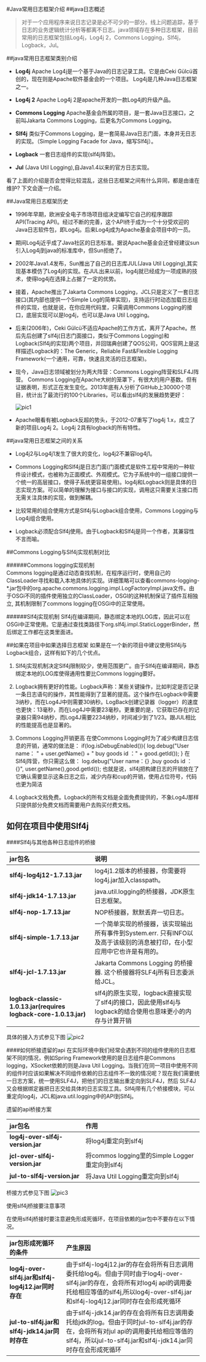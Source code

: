#Java常用日志框架介绍
##java日志概述
> 对于一个应用程序来说日志记录是必不可少的一部分。线上问题追踪，基于日志的业务逻辑统计分析等都离不日志。java领域存在多种日志框架，目前常用的日志框架包括Log4j，Log4j 2，Commons Logging，Slf4j，Logback，Jul。

##java常用日志框架类别介绍
* **Log4j** Apache Log4j是一个基于Java的日志记录工具。它是由Ceki Gülcü首创的，现在则是Apache软件基金会的一个项目。 Log4j是几种Java日志框架之一。

* **Log4j 2** Apache Log4j 2是apache开发的一款Log4j的升级产品。

* **Commons Logging** Apache基金会所属的项目，是一套Java日志接口，之前叫Jakarta Commons Logging，后更名为Commons Logging。

* **Slf4j** 类似于Commons Logging，是一套简易Java日志门面，本身并无日志的实现。（Simple Logging Facade for Java，缩写Slf4j）。

* **Logback** 一套日志组件的实现(slf4j阵营)。

* **Jul** (Java Util Logging),自Java1.4以来的官方日志实现。

看了上面的介绍是否会觉得比较混乱，这些日志框架之间有什么异同，都是由谁在维护? 下文会逐一介绍。

 
##Java常用日志框架历史
* 1996年早期，欧洲安全电子市场项目组决定编写它自己的程序跟踪API(Tracing API)。经过不断的完善，这个API终于成为一个十分受欢迎的Java日志软件包，即Log4j。后来Log4j成为Apache基金会项目中的一员。

* 期间Log4j近乎成了Java社区的日志标准。据说Apache基金会还曾经建议sun引入Log4j到java的标准库中，但Sun拒绝了。

* 2002年Java1.4发布，Sun推出了自己的日志库JUL(Java Util Logging),其实现基本模仿了Log4j的实现。在JUL出来以前，log4j就已经成为一项成熟的技术，使得log4j在选择上占据了一定的优势。

* 接着，Apache推出了Jakarta Commons Logging，JCL只是定义了一套日志接口(其内部也提供一个Simple Log的简单实现)，支持运行时动态加载日志组件的实现，也就是说，在你应用代码里，只需调用Commons Logging的接口，底层实现可以是log4j，也可以是Java Util Logging。

* 后来(2006年)，Ceki Gülcü不适应Apache的工作方式，离开了Apache。然后先后创建了slf4j(日志门面接口，类似于Commons Logging)和Logback(Slf4j的实现)两个项目，并回瑞典创建了QOS公司，QOS官网上是这样描述Logback的：The Generic，Reliable Fast&Flexible Logging Framework(一个通用，可靠，快速且灵活的日志框架)。

* 现今，Java日志领域被划分为两大阵营：Commons Logging阵营和SLF4J阵营。
Commons Logging在Apache大树的笼罩下，有很大的用户基数。但有证据表明，形式正在发生变化。2013年底有人分析了GitHub上30000个项目，统计出了最流行的100个Libraries，可以看出slf4j的发展趋势更好：

   ![pic1](http://7xs54s.com1.z0.glb.clouddn.com/java_populor_jar.png)
 
* Apache眼看有被Logback反超的势头，于2012-07重写了log4j 1.x，成立了新的项目Log4j 2。Log4j 2具有logback的所有特性。

##java常用日志框架之间的关系
* Log4j2与Log4j1发生了很大的变化，log4j2不兼容log4j1。

* Commons Logging和Slf4j是日志门面(门面模式是软件工程中常用的一种软件设计模式，也被称为正面模式、外观模式。它为子系统中的一组接口提供一个统一的高层接口，使得子系统更容易使用)。log4j和Logback则是具体的日志实现方案。可以简单的理解为接口与接口的实现，调用这只需要关注接口而无需关注具体的实现，做到解耦。

* 比较常用的组合使用方式是Slf4j与Logback组合使用，Commons Logging与Log4j组合使用。

* Logback必须配合Slf4j使用。由于Logback和Slf4j是同一个作者，其兼容性不言而喻。

##Commons Logging与Slf4j实现机制对比

######Commons logging实现机制  
Commons logging是通过动态查找机制，在程序运行时，使用自己的ClassLoader寻找和载入本地具体的实现。详细策略可以查看commons-logging-*.jar包中的org.apache.commons.logging.impl.LogFactoryImpl.java文件。由于OSGi不同的插件使用独立的ClassLoader，OSGI的这种机制保证了插件互相独立, 其机制限制了commons logging在OSGi中的正常使用。

######Slf4j实现机制
Slf4j在编译期间，静态绑定本地的LOG库，因此可以在OSGi中正常使用。它是通过查找类路径下org.slf4j.impl.StaticLoggerBinder，然后绑定工作都在这类里面进。
 

##如果在项目中如果选择日志框架
如果是在一个新的项目中建议使用Slf4j与Logback组合，这样有如下的几个优点。

1. Slf4j实现机制决定Slf4j限制较少，使用范围更广。由于Slf4j在编译期间，静态绑定本地的LOG库使得通用性要比Commons logging要好。

2. Logback拥有更好的性能。Logback声称：某些关键操作，比如判定是否记录一条日志语句的操作，其性能得到了显著的提高。这个操作在Logback中需要3纳秒，而在Log4J中则需要30纳秒。LogBack创建记录器（logger）的速度也更快：13毫秒，而在Log4J中需要23毫秒。更重要的是，它获取已存在的记录器只需94纳秒，而Log4J需要2234纳秒，时间减少到了1/23。跟JUL相比的性能提高也是显著的。

3. Commons Logging开销更高 在使Commons Logging时为了减少构建日志信息的开销，通常的做法是：
if(log.isDebugEnabled()){
  log.debug("User name： " +
    user.getName() + " buy goods id ：" + good.getId());
}
在Slf4j阵营，你只需这么做：
log.debug("User name：{} ,buy goods id ：{}", user.getName(),good.getId());
也就是说，slf4j把构建日志的开销放在了它确认需要显示这条日志之后，减少内存和cup的开销，使用占位符号，代码也更为简洁

4. Logback文档免费。Logback的所有文档是全面免费提供的，不象Log4J那样只提供部分免费文档而需要用户去购买付费文档。

## 如何在项目中使用Slf4j
####Slf4j与其他各种日志组件的桥接

| jar包名 | 说明 |
| :------------ |:------------- |
|**slf4j-log4j12-1.7.13.jar** | log4j1.2版本的桥接器，你需要将log4j.jar加入classpath。| 
| **slf4j-jdk14-1.7.13.jar** | java.util.logging的桥接器，JDK原生日志框架。|
| **slf4j-nop-1.7.13.jar** | NOP桥接器，默默丢弃一切日志。|
| **slf4j-simple-1.7.13.jar** |一个简单实现的桥接器，该实现输出所有事件到System.err. 只有INFO以及高于该级别的消息被打印，在小型应用中它也许是有用的。|
|**slf4j-jcl-1.7.13.jar**|Jakarta Commons Logging 的桥接器. 这个桥接器将SLF4j所有日志委派给JCL。|
|**logback-classic-1.0.13.jar(requires logback-core-1.0.13.jar)**|slf4j的原生实现，logback直接实现了slf4j的接口，因此使用slf4j与 logback的结合使用也意味更小的内存与计算开销|

具体的接入方式参见下图
 ![pic2](http://7xs54s.com1.z0.glb.clouddn.com/slf4j-concrete-bindings1.png)

####如何桥接遗留的api
在实际环境中我们经常会遇到不同的组件使用的日志框架不同的情况，例如Spring Framework使用的是日志组件是Commons logging，XSocket依赖的则是Java Util Logging。当我们在同一项目中使用不同的组件时应该如果解决不同组件依赖的日志组件不一致的情况呢？现在我们需要统一日志方案，统一使用SLF4J，把他们的日志输出重定向到SLF4J，然后 SLF4J 又会根据绑定器把日志交给具体的日志实现工具。Slf4j带有几个桥接模块，可以重定向log4j，JCL和java.util.logging中的API到Slf4j。

遗留的api桥接方案

jar包名 | 作用|
:----------- | :-----------| 
**log4j-over-slf4j-version.jar**| 将log4j重定向到slf4j|
**jcl-over-slf4j-version.jar**|将commos logging里的Simple Logger重定向到slf4j|
**jul-to-slf4j-version.jar** |将Java Util Logging重定向到slf4j|

桥接方式参见下图
 ![pic3](http://7xs54s.com1.z0.glb.clouddn.com/legacy1.png)
 
使用slf4j桥接要注意事项

在使用slf4j桥接时要注意避免形成死循环，在项目依赖的jar包中不要存在以下情况。

jar包形成死循环的条件 | 产生原因|
:----------- | :-----------| 
**log4j-over-slf4j.jar和slf4j-log4j12.jar同时存在**|由于slf4j-log4j12.jar的存在会将所有日志调用委托给log4j。但由于同时由于log4j-over-slf4j.jar的存在，会将所有对log4j api的调用委托给相应等值的slf4j,所以log4j-over-slf4j.jar和slf4j-log4j12.jar同时存在会形成死循环|
**jul-to-slf4j.jar和slf4j-jdk14.jar同时存在**|由于slf4j-jdk14.jar的存在会将所有日志调用委托给jdk的log。但由于同时jul-to-slf4j.jar的存在，会将所有对jul api的调用委托给相应等值的slf4j，所以jul-to-slf4j.jar和slf4j-jdk14.jar同时存在会形成死循环|

 
 
 
 




 





 
 
 





